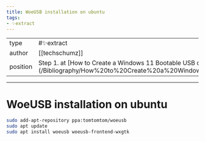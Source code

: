 ```yaml
---
title: WoeUSB installation on ubuntu
tags:
- ✨extract
---
```



<table>
<tr>
<td> type </td>
<td> #✨extract </td>
</tr>
<tr>
<td> author </td>
<td> [[techschumz]] </td>
</tr>
<tr>
<td> position </td>
<td> Step 1. at [How to Create a Windows 11 Bootable USB on Ubuntu Linux Via WoeUSB](/Bibliography/How%20to%20Create%20a%20Windows%2011%20Bootable%20USB%20on%20Ubuntu%20Linux%20Via%20WoeUSB.md) </td>
</tr>
</table>


---

# WoeUSB installation on ubuntu

```bash
sudo add-apt-repository ppa:tomtomtom/woeusb
sudo apt update
sudo apt install woeusb woeusb-frontend-wxgtk
```
